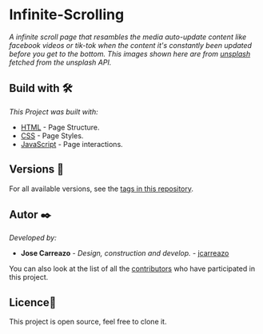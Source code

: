# Infinite-Scrolling

_A infinite scroll page that resambles the media auto-update content like facebook videos or tik-tok when the content it's constantly been updated before you get to the bottom. This images shown here are from [unsplash](https://unsplash.com/) fetched from the unsplash API._

## Build with 🛠️

_This Project was built with:_

* [HTML](https://www.w3schools.com/html/default.asp) - Page Structure.
* [CSS](https://www.w3schools.com/css/default.asp) - Page Styles.
* [JavaScript](https://developer.mozilla.org/es/docs/Web/JavaScript) - Page interactions.

## Versions 📌


For all available versions, see the [tags in this repository](https://github.com/jcarreazo/Infinite-Scrolling/tags).

## Autor ✒️

_Developed by:_

* **Jose Carreazo** - *Design, construction and develop.* - [jcarreazo](https://github.com/jcarreazo)

You can also look at the list of all the [contributors](https://github.com/jcarreazo/Infinite-Scrolling/contributors) who have participated in this project.

## Licence📄

This project is open source, feel free to clone it.
